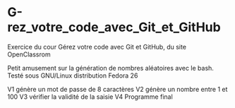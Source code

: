 # G-rez_votre_code_avec_Git_et_GitHub
Exercice du cour Gérez votre code avec Git et GitHub, du site OpenClassrom

Petit amusement sur la génération de nombres aléatoires avec le bash.
Testé sous GNU/Linux distribution Fedora 26

V1  génère un mot de passe de 8 caractères
V2  génère un nombre entre 1  et 100
V3  vérifier la validité de la saisie 
V4  Programme final   
